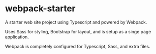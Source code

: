 # webpack-starter
A starter web site project using Typescript and powered by Webpack.

Uses Sass for styling, Bootstrap for layout, and is setup as a singe page application. 

Webpack is completely configured for Typescript, Sass, and extra files.
